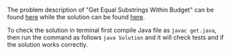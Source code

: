 The problem description of "Get Equal Substrings Within Budget" can be found [here](https://leetcode.com/problems/get-equal-substrings-within-budget/) while the solution can be found [here](https://github.com/aurimas13/LeetCode-HackerRank-MAANG/blob/main/LeetCode/Java%20Solutions/Get%20Equal%20Substrings%20Within%20Budget/get.java).

To check the solution in terminal first compile Java file as `javac get.java`, then run the command as follows `java Solution` and it will check tests and if the solution works correctly.